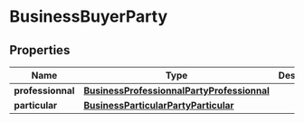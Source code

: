 

# BusinessBuyerParty


## Properties

| Name | Type | Description | Notes |
|------------ | ------------- | ------------- | -------------|
|**professionnal** | [**BusinessProfessionnalPartyProfessionnal**](BusinessProfessionnalPartyProfessionnal.md) |  |  [optional] |
|**particular** | [**BusinessParticularPartyParticular**](BusinessParticularPartyParticular.md) |  |  [optional] |




